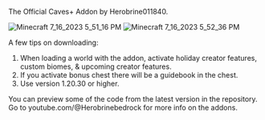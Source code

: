 The Official Caves+ Addon by Herobrine011840.

![Minecraft 7_16_2023 5_51_16 PM](https://github.com/Herobrine011840/Caves-Plus-Addon-for-Minecraft-Bedrock/assets/139717119/468acc8e-2e3f-4232-a245-4cbfa26e83cb)
![Minecraft 7_16_2023 5_52_36 PM](https://github.com/Herobrine011840/Caves-Plus-Addon-for-Minecraft-Bedrock/assets/139717119/7a814529-d32d-4062-889e-c3628b8ff365)


A few tips on downloading:
1. When loading a world with the addon, activate holiday creator features, custom biomes, & upcoming creator features.
2. If you activate bonus chest there will be a guidebook in the chest.
3. Use version 1.20.30 or higher.

You can preview some of the code from the latest version in the repository.
Go to youtube.com/@Herobrinebedrock for more info on the addons.
